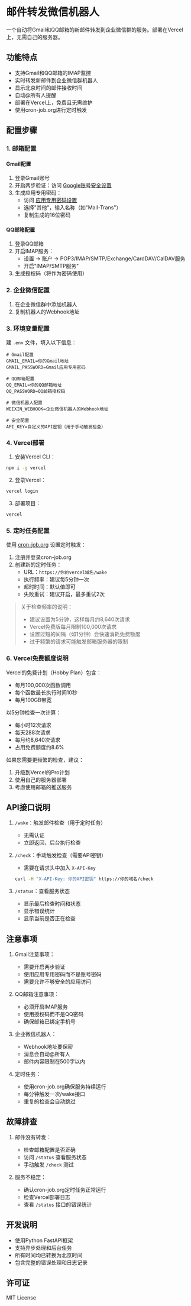 # 邮件转发微信机器人

一个自动将Gmail和QQ邮箱的新邮件转发到企业微信群的服务。部署在Vercel上，无需自己的服务器。

## 功能特点

- 支持Gmail和QQ邮箱的IMAP监控
- 实时转发新邮件到企业微信群机器人
- 显示北京时间的邮件接收时间
- 自动@所有人提醒
- 部署在Vercel上，免费且无需维护
- 使用cron-job.org进行定时触发

## 配置步骤

### 1. 邮箱配置

#### Gmail配置
1. 登录Gmail账号
2. 开启两步验证：访问 [Google账号安全设置](https://myaccount.google.com/security)
3. 生成应用专用密码：
   - 访问 [应用专用密码设置](https://myaccount.google.com/apppasswords)
   - 选择"其他"，输入名称（如"Mail-Trans"）
   - 复制生成的16位密码

#### QQ邮箱配置
1. 登录QQ邮箱
2. 开启IMAP服务：
   - 设置 -> 账户 -> POP3/IMAP/SMTP/Exchange/CardDAV/CalDAV服务
   - 开启"IMAP/SMTP服务"
3. 生成授权码（将作为密码使用）

### 2. 企业微信配置

1. 在企业微信群中添加机器人
2. 复制机器人的Webhook地址

### 3. 环境变量配置

建 `.env` 文件，填入以下信息：
```
# Gmail配置
GMAIL_EMAIL=你的Gmail地址
GMAIL_PASSWORD=Gmail应用专用密码

# QQ邮箱配置
QQ_EMAIL=你的QQ邮箱地址
QQ_PASSWORD=QQ邮箱授权码

# 微信机器人配置
WEIXIN_WEBHOOK=企业微信机器人的Webhook地址

# 安全配置
API_KEY=自定义的API密钥（用于手动触发检查）
```

### 4. Vercel部署

1. 安装Vercel CLI：
```bash
npm i -g vercel
```

2. 登录Vercel：
```bash
vercel login
```

3. 部署项目：
```bash
vercel
```

### 5. 定时任务配置

使用 [cron-job.org](https://cron-job.org) 设置定时触发：

1. 注册并登录cron-job.org
2. 创建新的定时任务：
   - URL：`https://你的vercel域名/wake`
   - 执行频率：建议每5分钟一次
   - 超时时间：默认值即可
   - 失败重试：建议开启，最多重试2次

> 关于检查频率的说明：
> - 建议设置为5分钟，这样每月约8,640次请求
> - Vercel免费版每月限制100,000次请求
> - 设置过短的间隔（如1分钟）会快速消耗免费额度
> - 过于频繁的请求可能触发邮箱服务器的限制

### 6. Vercel免费额度说明

Vercel的免费计划（Hobby Plan）包含：
- 每月100,000次函数调用
- 每个函数最长执行时间10秒
- 每月100GB带宽

以5分钟检查一次计算：
- 每小时12次请求
- 每天288次请求
- 每月约8,640次请求
- 占用免费额度约8.6%

如果您需要更频繁的检查，建议：
1. 升级到Vercel的Pro计划
2. 使用自己的服务器部署
3. 考虑使用邮箱的推送服务

## API接口说明

1. `/wake`：触发邮件检查（用于定时任务）
   - 无需认证
   - 立即返回，后台执行检查

2. `/check`：手动触发检查（需要API密钥）
   - 需要在请求头中加入 `X-API-Key`
   ```bash
   curl -H "X-API-Key: 你的API密钥" https://你的域名/check
   ```

3. `/status`：查看服务状态
   - 显示最后检查时间和状态
   - 显示错误统计
   - 显示当前是否正在检查

## 注意事项

1. Gmail注意事项：
   - 需要开启两步验证
   - 使用应用专用密码而不是账号密码
   - 需要允许不够安全的应用访问

2. QQ邮箱注意事项：
   - 必须开启IMAP服务
   - 使用授权码而不是QQ密码
   - 确保邮箱已绑定手机号

3. 企业微信机器人：
   - Webhook地址要保密
   - 消息会自动@所有人
   - 邮件内容限制在500字以内

4. 定时任务：
   - 使用cron-job.org确保服务持续运行
   - 每分钟触发一次/wake接口
   - 重复的检查会自动跳过

## 故障排查

1. 邮件没有转发：
   - 检查邮箱配置是否正确
   - 访问 `/status` 查看服务状态
   - 手动触发 `/check` 测试

2. 服务不稳定：
   - 确认cron-job.org定时任务正常运行
   - 检查Vercel部署日志
   - 查看 `/status` 接口的错误统计

## 开发说明

- 使用Python FastAPI框架
- 支持异步处理和后台任务
- 所有时间均已转换为北京时间
- 包含完整的错误处理和日志记录

## 许可证

MIT License